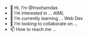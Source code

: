 - 👋 Hi, I’m @Insohamdas
- 👀 I’m interested in ... AIML
- 🌱 I’m currently learning ... Web Dev
- 💞️ I’m looking to collaborate on ...
- 📫 How to reach me ...
<!---
Insohamdas/Insohamdas is a ✨ special ✨ repository because its `README.md` (this file) appears on your GitHub profile.
You can click the Preview link to take a look at your changes.
--->
